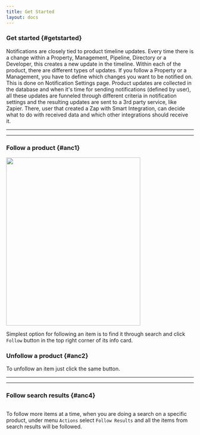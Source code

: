 ```yaml
---
title: Get Started
layout: docs
---
```

### Get started {#getstarted}

Notifications are closely tied to product timeline updates. Every time there is a change within a Property, Management, Pipeline, Directory or a Developer, this creates a new update in the timeline. Within each of the product, there are different types of updates. If you follow a Property or a Management, you have to define which changes you want to be notified on. This is done on Notification Settings page. Product updates are collected in the database and when it's time for sending notifications (defined by user), all these updates are funneled through different criteria in notification settings and the resulting updates are sent to a 3rd party service, like Zapier. There, user that created a Zap with Smart Integration, can decide what to do with received data and which other integrations should receive it. 

---
---

### Follow a product {#anc1}

<img class="img-responsive docs-img" src="{{ site.baseurl }}/assets/follow_product.png" width="360px" height="450px" alt="">

Simplest option for following an item is to find it through search and click `Follow` button in the top right corner of its info card.

### Unfollow a product {#anc2}

To unfollow an item just click the same button.

---
---

### Follow search results {#anc4}

<img class="img-responsive docs-img" src="{{ site.baseurl }}/assets/notifications2.png" alt="">

To follow more items at a time, when you are doing a search on a specific product, under menu `Actions` select `Follow Results` and all the items from search results will be followed.
